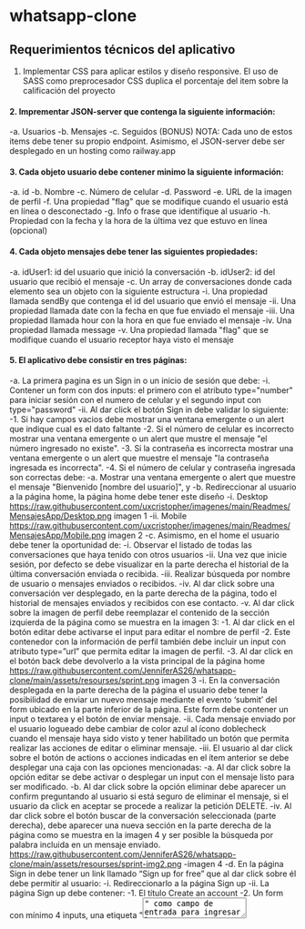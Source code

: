 # whatsapp-clone

## Requerimientos técnicos del aplicativo
1. Implementar CSS para aplicar estilos y diseño responsive. El uso de SASS como preprocesador CSS duplica el porcentaje del item sobre la calificación del proyecto

#### 2. Imprementar JSON-server que contenga la siguiente información:
  -a.  Usuarios
  -b.  Mensajes
  -c.  Seguidos (BONUS)
  NOTA: Cada uno de estos items debe tener su propio endpoint. Asimismo, el JSON-server debe ser desplegado en un hosting como railway.app

#### 3. Cada objeto usuario debe contener minimo la siguiente información:
  -a.  id
  -b.  Nombre
  -c.  Número de celular
  -d.  Password
  -e.  URL de la imagen de perfil
  -f.  Una propiedad "flag" que se modifique cuando el usuario está en línea o desconectado
  -g.  Info o frase que identifique al usuario
  -h.  Propiedad con la fecha y la hora de la última vez que estuvo en línea (opcional)

#### 4. Cada objeto mensajes debe tener las siguientes propiedades:
  -a.  idUser1: id del usuario que inició la conversación
  -b.  idUser2: id del usuario que recibió el mensaje
  -c.  Un array de conversaciones donde cada elemento sea un objeto con la siguiente estructura
    -i.    Una propiedad llamada sendBy que contenga el id del usuario que envió el mensaje
    -ii.   Una propiedad llamada date con la fecha en que fue enviado el mensaje
    -iii.  Una propiedad llamada hour con la hora en que fue enviado el mensaje
    -iv.   Una propiedad llamada message
    -v.    Una propiedad llamada "flag" que se modifique cuando el usuario receptor haya visto el mensaje

#### 5. El aplicativo debe consistir en tres páginas:
  -a.  La primera pagina es un Sign in o un inicio de sesión que debe:
    -i.  Contener un form con dos inputs: el primero con el atributo type="number" para iniciar sesión con el numero de celular y el segundo input con type="password"
    -ii. Al dar click el botón Sign in debe validar lo siguiente:
      -1.  Si hay campos vacios debe mostrar una ventana emergente o un alert que indique cual es el dato faltante
      -2.  Si el número de celular es incorrecto mostrar una ventana emergente o un alert que mustre el mensaje "el número ingresado no existe".
      -3.  Si la contraseña es incorrecta mostrar una ventana emergente o un alert que muestre el mensaje "la contraseña ingresada es incorrecta".
      -4.  Si el número de celular y contraseña ingresada son correctas debe:
        -a.  Mostrar una ventana emergente o alert que muestre el mensaje "Bienvenido [nombre del usuario]", y 
        -b.  Redireccionar al usuario a la página home, la página home debe tener este diseño
          -i.  Desktop
            https://raw.githubusercontent.com/uxcristopher/imagenes/main/Readmes/MensajesApp/Desktop.png
            imagen 1
          -ii. Mobile 
            https://raw.githubusercontent.com/uxcristopher/imagenes/main/Readmes/MensajesApp/Mobile.png
            imagen 2
        -c.  Asimismo, en el home el usuario debe tener la oportunidad de:
          -i.    Observar el listado de todas las conversaciones que haya tenido con otros usuarios
          -ii.   Una vez que inicie sesión, por defecto se debe visualizar en la parte derecha el historial de la última conversación enviada o recibida.
          -iii.  Realizar búsqueda por nombre de usuario o mensajes enviados o recibidos.
          -iv.   Al dar click sobre una conversación ver desplegado, en la parte derecha de la página, todo el historial de mensajes enviados y recibidos con ese contacto.
          -v.    Al dar click sobre la imagen de perfil debe reemplazar el contenido de la sección izquierda de la página como se muestra en la imagen 3:
            -1.  Al dar click en el botón editar debe activarse el input para editar el nombre de perfil
            -2.  Este contenedor con la información de perfil también debe incluir un input con atributo type=”url” que permita editar la imagen de perfil.
            -3.  Al dar click en el botón back debe devolverlo a la vista principal de la página home
              https://raw.githubusercontent.com/JenniferAS26/whatsapp-clone/main/assets/resourses/sprint.png
              imagen 3
              -i.    En la conversación desplegada en la parte derecha de la página el usuario debe tener la posibilidad de enviar un nuevo mensaje mediante el evento ‘submit’ del form ubicado en la parte inferior de la página. Este form debe contener un input o textarea y el botón de enviar mensaje.
              -ii.   Cada mensaje enviado por el usuario logueado debe cambiar de color azul al ícono doblecheck cuando el mensaje haya sido visto y tener habilitado un botón que permita realizar las acciones de editar o eliminar mensaje.
              -iii.  El usuario al dar click sobre el botón de actions o acciones indicadas en el ítem anterior se debe desplegar una caja con las opciones mencionadas:
                -a.  Al dar click sobre la opción editar se debe activar o desplegar un input con el mensaje listo para ser modificado.
                -b.  Al dar click sobre la opción eliminar debe aparecer un confirm preguntando al usuario si está seguro de eliminar el mensaje, si el usuario da click en aceptar se procede a realizar la petición DELETE.
              -iv.   Al dar click sobre el botón buscar de la conversación seleccionada (parte derecha), debe aparecer una nueva sección en la parte derecha de la página como se muestra en la imagen 4 y ser posible la búsqueda por palabra incluida en un mensaje enviado.
              https://raw.githubusercontent.com/JenniferAS26/whatsapp-clone/main/assets/resourses/sprint-img2.png
              -imagen 4
        -d.  En la página Sign in debe tener un link llamado “Sign up for free” que al dar click sobre él debe permitir al usuario:
          -i.  Redireccionarlo a la página Sign up
          -ii. La página Sign up debe contener:
            -1.  El título Create an account
            -2.  Un form con mínimo 4 inputs, una etiqueta "<textarea>" como campo de entrada para ingresar la frase y un botón type=”submit” llamado Sign up.
            -3.  Los inputs deben ser:
              -a.  Un input Type=”text”para el nombre
              -b.  Un input type=”number” para el número de celular
              -c.  Un input type=”password”
              -d.  Un input type =”url” para ingresar la url de la imagen del usuario.
              -e.  Al dar click en el botón Sign up debe:
                -i.  Verificar que el número de celular no exista en la lista de usuarios.
                  -1.  Si existe, debe mostrar un mensaje o alert diciendo que el número de celular ingresado ya está registrado.
                  -2.  Si no existe, se procede a crear el nuevo usuario mediante la petición POST y por último mostrar una ventana modal o alert que indique que el nuevo usuario fue creado exitosamente.
                  -3. Los usuarios que sean creados en el Signup deben ser capaces de loguearse o iniciar sesión en el sign in y continuar el flujo especificado anteriormente.
  #### 6. En el aplicativo se debe evidenciar el uso de:
    - Condicionales
    - Peticiones HTTPs con Axios
    - Eventos del DOM
    - Uso del objeto sessionStorage o localStorage
    - Métodos Array
    - Uso de Webpack y Babel
    - Uso de Flexbox y Media queries
    - Principios de código limpio
    - Implementación de JSON server (API)
    - Implementación de Sweetalert para mostrar alertas
    - Despliegue de la página en GitHub pages

### Nota: Todas las páginas deben conservar los mismos estilos, para el manejo de fechas y horas se sugiere uso de la librería luxon. Cualquier funcionalidad adicional implementada, será tenida en cuenta como punto extra sobre la calificación del taller, después de haber completado los requerimientos mínimos.